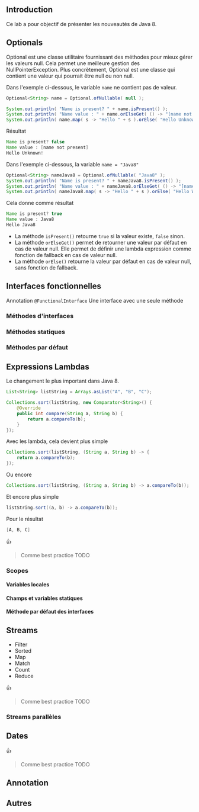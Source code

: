 ## Introduction

Ce lab a pour objectif de présenter les nouveautés de Java 8.

## Optionals
Optional est une classe utilitaire fournissant des méthodes pour mieux gérer les valeurs null. Cela permet une meilleure gestion des NullPointerException.
Plus concrètement, Optional est une classe qui contient une valeur qui pourrait être null ou non null.

Dans l'exemple ci-dessous, le variable `name` ne contient pas de valeur.
```java
Optional<String> name = Optional.ofNullable( null );

System.out.println( "Name is present? " + name.isPresent() );
System.out.println( "Name value : " + name.orElseGet( () -> "[name not present]" ) );
System.out.println( name.map( s -> "Hello " + s ).orElse( "Hello Unknown!" ) );
```

Résultat

```java
Name is present? false
Name value : [name not present]
Hello Unknown!
```

Dans l'exemple ci-dessous, la variable `name = "Java8"`

```java
Optional<String> nameJava8 = Optional.ofNullable( "Java8" );
System.out.println( "Name is present? " + nameJava8.isPresent() );
System.out.println( "Name value : " + nameJava8.orElseGet( () -> "[name not present]" ) );
System.out.println( nameJava8.map( s -> "Hello " + s ).orElse( "Hello World!" ) );
```

Cela donne comme résultat
```java
Name is present? true
Name value : Java8
Hello Java8
```

* La méthode `isPresent()` retourne `true` si la valeur existe, `false` sinon.
* La méthode `orElseGet()` permet de retourner une valeur par défaut en cas de valeur null. Elle permet de définir une lambda expression comme fonction de fallback en cas de valeur null.
* La méthode `orElse()` retourne la valeur par défaut en cas de valeur null, sans fonction de fallback.

## Interfaces fonctionnelles
Annotation `@FunctionalInterface`
Une interface avec une seule méthode

### Méthodes d'interfaces

### Méthodes statiques 

### Méthodes par défaut

## Expressions Lambdas
Le changement le plus important dans Java 8.

```java
List<String> listString = Arrays.asList("A", "B", "C");

Collections.sort(listString, new Comparator<String>() {
    @Override
    public int compare(String a, String b) {
        return a.compareTo(b);
    }
});
```

Avec les lambda, cela devient plus simple

```java
Collections.sort(listString, (String a, String b) -> {
    return a.compareTo(b);
});
```

Ou encore

```java
Collections.sort(listString, (String a, String b) -> a.compareTo(b));
```

Et encore plus simple

```java
listString.sort((a, b) -> a.compareTo(b));
```

Pour le résultat
```java
[A, B, C]
```

:thumbsup:
> Comme best practice TODO

### Scopes
#### Variables locales
#### Champs et variables statiques
#### Méthode par défaut des interfaces


## Streams
* Filter
* Sorted
* Map
* Match
* Count
* Reduce

:thumbsup:
> Comme best practice TODO

### Streams parallèles

## Dates

:thumbsup:
> Comme best practice TODO

## Annotation

## Autres